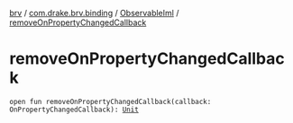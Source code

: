 [brv](../../index.md) / [com.drake.brv.binding](../index.md) / [ObservableIml](index.md) / [removeOnPropertyChangedCallback](./remove-on-property-changed-callback.md)

# removeOnPropertyChangedCallback

`open fun removeOnPropertyChangedCallback(callback: OnPropertyChangedCallback): `[`Unit`](https://kotlinlang.org/api/latest/jvm/stdlib/kotlin/-unit/index.html)
